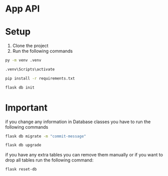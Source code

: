 
# App API


# Setup
1. Clone the project
2. Run the following commands
```sh
py -m venv .venv
```
```sh
.venv\Scripts\activate
```
```sh
pip install -r requirements.txt
```
```sh
flask db init
```

# Important
if you change any information in Database classes you have to run the following commands

```sh
flask db migrate -m "commit-message"
```
```sh
flask db upgrade
```

if you have any extra tables you can remove them manually
or if you want to drop all tables run the following command:
```sh
flask reset-db
```





